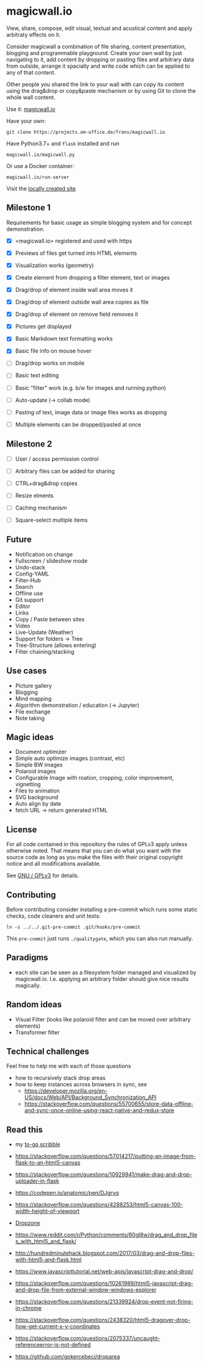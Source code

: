 # magicwall.io

View, share, compose, edit visual, textual and acustical content and apply
arbitraty effects on it.

Consider magicwall a combination of file sharing, content presentation, blogging
and programmable playground. Create your own wall by just navigating to it, add
content by dropping or pasting files and arbitrary data from outside, arrange it
spacially and write code which can be applied to any of that content.

Other people you shared the link to your wall with can copy its content using
the drag&drop or copy&paste mechanism or by using Git to clone the whole wall
content.

Use it: [magicwall.io](https://magicwall.io)

Have your own:
```
git clone https://projects.om-office.de/frans/magicwall.io
```

Have Python3.7+ and `flask` installed and run
```
magicwall.io/magicwall.py
```

Or use a Docker container:
```
magicwall.io/run-server
```

Visit the [locally created site](http://localhost:8006)


##  Milestone 1

Requirements for basic usage as simple blogging system and for concept
demonstration.

* [x] <magicwall.io> registered and used with https
* [x] Previews of files get turned into HTML elements
* [x] Visualization works (geometry)
* [x] Create element from dropping a filter element, text or images
* [x] Drag/drop of element inside wall area moves it
* [x] Drag/drop of element outside wall area copies as file
* [x] Drag/drop of element on remove field removes it
* [x] Pictures get displayed
* [x] Basic Markdown text formatting works
* [x] Basic file info on mouse hover
* [ ] Drag/drop works on mobile
* [ ] Basic text editing
* [ ] Basic "filter" work (e.g. b/w for images and running python)
* [ ] Auto-update (-> collab mode)
* [ ] Pasting of text, image data or image files works as dropping
* [ ] Multiple elements can be dropped/pasted at once


##  Milestone 2

* [ ] User / access permission control
* [ ] Arbitrary files can be added for sharing
* [ ] CTRL+drag&drop copies
* [ ] Resize elments
* [ ] Caching mechanism
* [ ] Square-select multiple items


## Future

* Notification on change
* Fullscreen / slideshow mode
* Undo-stack
* Config-YAML
* Filter-Hub
* Search
* Offline use
* Git support
* Editor
* Links
* Copy / Paste between sites
* Video
* Live-Update (Weather)
* Support for folders -> Tree
* Tree-Structure (allows entering)
* Filter chaining/stacking


## Use cases

* Picture gallery
* Blogging
* Mind mapping
* Algorithm demonstration / education (-> Jupyter)
* File exchange
* Note taking


## Magic ideas

* Document optimizer
* Simple auto optimize images (contrast, etc)
* Simple BW images
* Polaroid images
* Configurable Image with roation, cropping, color improvement, vignetting
* Files to animation
* SVG background
* Auto align by date
* fetch URL -> return generated HTML


## License

For all code contained in this repository the rules of GPLv3 apply unless
otherwise noted. That means that you can do what you want with the source
code as long as you make the files with their original copyright notice
and all modifications available.

See [GNU / GPLv3](https://www.gnu.org/licenses/gpl-3.0.en.html) for details.


## Contributing

Before contributing consider installing a pre-commit which runs some static
checks, code cleaners and unit tests:

```
ln -s ../../.git-pre-commit .git/hooks/pre-commit
```
This `pre-commit` just runs `./qualitygate`, which you can also run manually.


## Paradigms

* each site can be seen as a filesystem folder managed and visualized by
  magicwall.io. I.e. applying an arbitrary folder should give nice results
  magically.


## Random ideas

* Visual Filter (looks like polaroid filter and can be moved over arbitrary elements)
* Transformer filter


## Technical challenges

Feel free to help me with each of those questions

* how to recursively stack drop areas
* how to keep instances across browsers in sync, see
    - https://developer.mozilla.org/en-US/docs/Web/API/Background_Synchronization_API
    - https://stackoverflow.com/questions/55700655/store-data-offline-and-sync-once-online-using-react-native-and-redux-store


## Read this

* my [to-go scribble](https://notes.om-office.de/tGG_sJgTThut6-v8F72xYQ#)

* https://stackoverflow.com/questions/57014217/putting-an-image-from-flask-to-an-html5-canvas
* https://stackoverflow.com/questions/10929941/make-drag-and-drop-uploader-in-flask
* https://codepen.io/anatomic/pen/DJgrvq
* https://stackoverflow.com/questions/4288253/html5-canvas-100-width-height-of-viewport

* [Dropzone](https://www.dropzone.dev/js/)

* https://www.reddit.com/r/Python/comments/60gl8w/drag_and_drop_files_with_html5_and_flask/
* http://hundredminutehack.blogspot.com/2017/03/drag-and-drop-files-with-html5-and-flask.html

* https://www.javascripttutorial.net/web-apis/javascript-drag-and-drop/
* https://stackoverflow.com/questions/10261989/html5-javascript-drag-and-drop-file-from-external-window-windows-explorer
* https://stackoverflow.com/questions/21339924/drop-event-not-firing-in-chrome
* https://stackoverflow.com/questions/2438320/html5-dragover-drop-how-get-current-x-y-coordinates
* https://stackoverflow.com/questions/2075337/uncaught-referenceerror-is-not-defined
* https://github.com/gokercebeci/droparea


